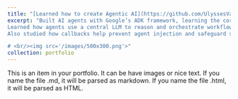 ```yaml
---
title: "[Learned how to create Agentic AI](https://github.com/UlyssesVaz/adk_learning)"
excerpt: "Built AI agents with Google’s ADK framework, learning the core patterns for how  AI agents work.
Learned how agents use a central LLM to reason and orchestrate workflows, supported by sessions, memory, and runners for context recall.
Also studied how callbacks help prevent agent injection and safeguard sensitive information.

# <br/><img src='/images/500x300.png'>"
collection: portfolio
---
```


This is an item in your portfolio. It can be have images or nice text. If you name the file .md, it will be parsed as markdown. If you name the file .html, it will be parsed as HTML. 
